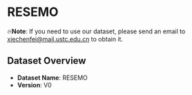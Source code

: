 # RESEMO

🔥**Note**: If you need to use our dataset, please send an email to xiechenfei@mail.ustc.edu.cn to obtain it.

## Dataset Overview

- **Dataset Name**: RESEMO
- **Version**: V0
